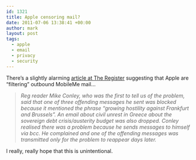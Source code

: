 ```yaml
---
id: 1321
title: Apple censoring mail?
date: 2011-07-06 13:38:41 +00:00
author: mark
layout: post
tags:
  - apple
  - email
  - privacy
  - security
---
```

There&#8217;s a slightly alarming [article at The Register](http://www.theregister.co.uk/2011/07/06/mobileme_censorware_row/) suggesting that Apple are &#8220;filtering&#8221; outbound MobileMe mail&#8230;

> _Reg reader Mike Conley, who was the first to tell us of the problem, said that one of three offending messages he sent was blocked because it mentioned the phrase &#8220;growing hostility against Frankfurt and Brussels&#8221;. An email about civil unrest in Greece about the sovereign debt crisis/austerity budget was also dropped. Conley realised there was a problem because he sends messages to himself via bcc. He complained and one of the offending messages was transmitted only for the problem to reappear days later._

I really, really hope that this is unintentional.